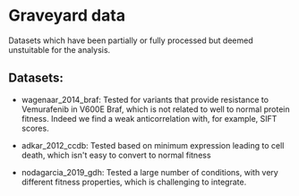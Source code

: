 # Graveyard data

Datasets which have been partially or fully processed but deemed unstuitable for the analysis.

## Datasets:
* wagenaar\_2014\_braf: Tested for variants that provide resistance to Vemurafenib in V600E Braf, 
    which is not related to well to normal protein fitness. Indeed we find a weak anticorrelation 
    with, for example, SIFT scores.

* adkar\_2012\_ccdb: Tested based on minimum expression leading to cell death, which isn't easy 
    to convert to normal fitness

* nodagarcia\_2019\_gdh: Tested a large number of conditions, with very different fitness properties, 
    which is challenging to integrate.
